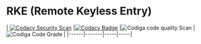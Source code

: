 # RKE (Remote Keyless Entry)
 

| [![Codacy Security Scan](https://github.com/yogeshsurve1410/M3_35/actions/workflows/codacy.yml/badge.svg)](https://github.com/yogeshsurve1410/M3_35/actions/workflows/codacy.yml)
|[![Codacy Badge](https://app.codacy.com/project/badge/Grade/854c9647a0834b09a8fdf9e7a55f037c)](https://www.codacy.com/gh/yogeshsurve1410/M3_35/dashboard?utm_source=github.com&amp;utm_medium=referral&amp;utm_content=yogeshsurve1410/M3_35&amp;utm_campaign=Badge_Grade) |![Codiga code quality Scan](https://api.codiga.io/project/31870/score/svg) |![Codiga Code Grade](https://api.codiga.io/project/31870/status/svg) |
|------|-------|-----|-----|
